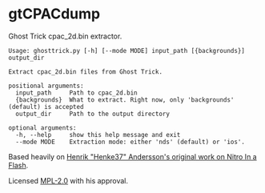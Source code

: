 # gtCPACdump
Ghost Trick cpac_2d.bin extractor.

```
Usage: ghosttrick.py [-h] [--mode MODE] input_path [{backgrounds}] output_dir

Extract cpac_2d.bin files from Ghost Trick.

positional arguments:
  input_path     Path to cpac_2d.bin
  {backgrounds}  What to extract. Right now, only 'backgrounds' (default) is accepted
  output_dir     Path to the output directory

optional arguments:
  -h, --help     show this help message and exit
  --mode MODE    Extraction mode: either 'nds' (default) or 'ios'.
```

Based heavily on [Henrik "Henke37" Andersson's original work on Nitro In a
 Flash][1].

Licensed [MPL-2.0](https://www.mozilla.org/en-US/MPL/2.0/) with his approval.

[1]: https://app.assembla.com/spaces/sdat4as/subversion/source/336
